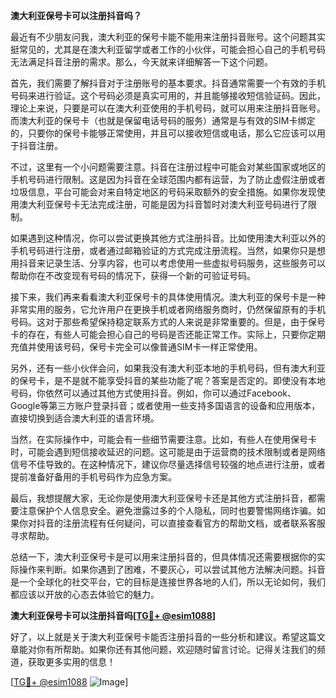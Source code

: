 **澳大利亚保号卡可以注册抖音吗？**

最近有不少朋友问我，澳大利亚的保号卡能不能用来注册抖音账号。这个问题其实挺常见的，尤其是在澳大利亚留学或者工作的小伙伴，可能会担心自己的手机号码无法满足抖音注册的需求。那么，今天就来详细解答一下这个问题。

首先，我们需要了解抖音对于注册账号的基本要求。抖音通常需要一个有效的手机号码来进行验证。这个号码必须是真实可用的，并且能够接收短信验证码。因此，理论上来说，只要是可以在澳大利亚使用的手机号码，就可以用来注册抖音账号。而澳大利亚的保号卡（也就是保留电话号码的服务）通常是与有效的SIM卡绑定的，只要你的保号卡能够正常使用，并且可以接收短信或电话，那么它应该可以用于抖音注册。

不过，这里有一个小问题需要注意。抖音在注册过程中可能会对某些国家或地区的手机号码进行限制。这是因为抖音在全球范围内都有运营，为了防止虚假注册或者垃圾信息，平台可能会对来自特定地区的号码采取额外的安全措施。如果你发现使用澳大利亚保号卡无法完成注册，可能是因为抖音暂时对澳大利亚号码进行了限制。

如果遇到这种情况，你可以尝试更换其他方式注册抖音。比如使用澳大利亚以外的手机号码进行注册，或者通过邮箱验证的方式完成注册流程。当然，如果你只是想用抖音来记录生活、分享内容，也可以考虑使用一些虚拟号码服务，这些服务可以帮助你在不改变现有号码的情况下，获得一个新的可验证号码。

接下来，我们再来看看澳大利亚保号卡的具体使用情况。澳大利亚的保号卡是一种非常实用的服务，它允许用户在更换手机或者网络服务商时，仍然保留原有的手机号码。这对于那些希望保持稳定联系方式的人来说是非常重要的。但是，由于保号卡的存在，有些人可能会担心自己的号码是否还能正常工作。实际上，只要你定期充值并使用该号码，保号卡完全可以像普通SIM卡一样正常使用。

另外，还有一些小伙伴会问，如果我没有澳大利亚本地的手机号码，但有澳大利亚的保号卡，是不是就不能享受抖音的某些功能了呢？答案是否定的。即使没有本地号码，你依然可以通过其他方式使用抖音。例如，你可以通过Facebook、Google等第三方账户登录抖音；或者使用一些支持多国语言的设备和应用版本，直接切换到适合澳大利亚的语言环境。

当然，在实际操作中，可能会有一些细节需要注意。比如，有些人在使用保号卡时，可能会遇到短信接收延迟的问题。这可能是由于运营商的技术限制或者是网络信号不佳导致的。在这种情况下，建议你尽量选择信号较强的地点进行注册，或者提前准备好备用的手机号码作为应急方案。

最后，我想提醒大家，无论你是使用澳大利亚保号卡还是其他方式注册抖音，都需要注意保护个人信息安全。避免泄露过多的个人隐私，同时也要警惕网络诈骗。如果你对抖音的注册流程有任何疑问，可以直接查看官方的帮助文档，或者联系客服寻求帮助。

总结一下，澳大利亚保号卡是可以用来注册抖音的，但具体情况还需要根据你的实际操作来判断。如果你遇到了困难，不要灰心，可以尝试其他方法解决问题。抖音是一个全球化的社交平台，它的目标是连接世界各地的人们，所以无论如何，我们都应该以开放的心态去体验它的魅力。

**澳大利亚保号卡可以注册抖音吗[[TG💪+ @esim1088](https://t.me/s/esim1088)]**

好了，以上就是关于澳大利亚保号卡能否注册抖音的一些分析和建议。希望这篇文章能对你有所帮助。如果你还有其他问题，欢迎随时留言讨论。记得关注我们的频道，获取更多实用的信息！

[[TG💪+ @esim1088](https://t.me/s/esim1088) ![Image](https://i.postimg.cc/4NQfJmqS/Snipaste-2025-05-13-00-14-12.png)]